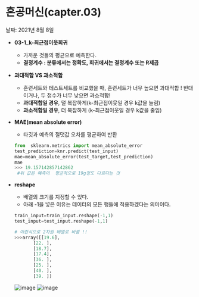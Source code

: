 # 혼공머신(capter.03)

날짜: 2021년 8월 8일

- **03-1_k-최근접이웃회귀**
    - 가까운 것들의 평균으로 예측한다.
    - **결정계수 : 분류에서는 정확도, 회귀에서는 결정계수 또는 R제곱**

- **과대적합  VS 과소적합**
    - 훈련세트와 테스트세트를 비교했을 때, 훈련세트가 너무 높으면 과대적합 !
    반대이거나, 두 점수가 너무  낮으면 과소적합!
    - **과대적합일  경우**, 덜 복잡하게(k-최근접이웃일 경우 k값을 늘림)
    - **과소적합일 경우**, 더 복잡하게 (k-최근접이웃일 경우 k값을 줄임)
- **MAE(mean absolute error)**
    - 타깃과 예측의 절댓값 오차를 평균하여 반환

    ```python
    from  sklearn.metrics import mean_absolute_error
    test_prediction=knr.predict(test_input)
    mae=mean_absolute_error(test_target,test_prediction)
    mae
    >>> 19.157142857142862
     #위 값은 예측이  평균적으로 19g정도 다르다는 것
    ```

- **reshape**
    - 배열의 크기를 지정할 수 있다.
    - 아래 -1을 넣은 이유는 데이터의 모든 행들에 적용하겠다는 의미이다.

    ```python
    train_input=train_input.reshape(-1,1)
    test_input=test_input.reshape(-1,1)

    # 이런식으로 2차원 배열로 바뀜 !!
    >>>array([[19.6],
           [22. ],
           [18.7],
           [17.4],
           [36. ],
           [25. ],
           [40. ],
           [39. ])
    ```
    ![image](https://user-images.githubusercontent.com/81748349/145558318-23ddf2d2-3783-45a2-a701-134a7d609d80.png)
    ![image](https://user-images.githubusercontent.com/81748349/145558361-14d4afab-4a9c-42ae-85c2-55c86badc532.png)

